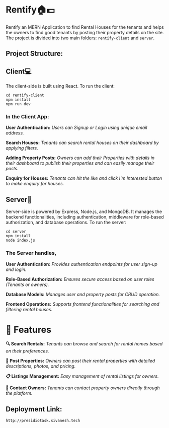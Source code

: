 # Rentify🏠💵
Rentify an MERN Application to find Rental Houses for the tenants and helps the owners to find good tenants by posting their property details on the site.
The project is divided into two main folders: ```rentify-client``` and ```server```.
## Project Structure:
## Client💻
The client-side is built using React. To run the client:
```
cd rentify-client
npm install
npm run dev
```
### In the Client App:
**User Authentication:** _Users can Signup or Login using unique email address._

**Search Houses:** _Tenants can search rental houses on their dashboard by applying filters._

**Adding Property Posts:** _Owners can add their Properties with details in their dashboard to publish their properties and can easily manage their posts._

**Enquiry for Houses:** _Tenants can hit the like and click I'm Interested button to make enquiry for houses._

## Server🚀
Server-side is powered by Express, Node.js, and MongoDB. It manages the backend functionalities, including authentication, middleware for role-based authorization, and database operations. To run the server:
```
cd server
npm install
node index.js
```
### The Server handles,

**User Authentication:** _Provides authentication endpoints for user sign-up and login._

**Role-Based Authorization:** _Ensures secure access based on user roles (Tenants or owners)._

**Database Models:** _Manages user and property posts for CRUD operation._

**Frontend Operations:** _Supports frontend functionalities for searching and filtering rental houses._

# 🌟 Features
**🔍 Search Rentals:** _Tenants can browse and search for rental homes based on their preferences._

**🏡 Post Properties:** _Owners can post their rental properties with detailed descriptions, photos, and pricing._

**📋 Listings Management:** _Easy management of rental listings for owners._

**📧 Contact Owners:** _Tenants can contact property owners directly through the platform._

## Deployment Link:
```
http://presidiotask.sivanesh.tech
```


